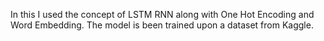 In this I used the concept of LSTM RNN along with One Hot Encoding and Word Embedding.
The model is been trained upon a dataset from Kaggle.
